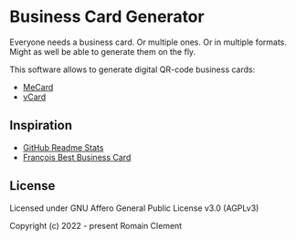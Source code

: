 # Business Card Generator

Everyone needs a business card. Or multiple ones. Or in multiple formats.
Might as well be able to generate them on the fly.

This software allows to generate digital QR-code business cards:

- [MeCard](https://en.wikipedia.org/wiki/MeCard_(QR_code))
- [vCard](https://en.wikipedia.org/wiki/VCard)

## Inspiration

- [GitHub Readme Stats](https://github.com/anuraghazra/github-readme-stats)
- [François Best Business Card](https://francoisbest.com/business-card)

## License

Licensed under GNU Affero General Public License v3.0 (AGPLv3)

Copyright (c) 2022 - present  Romain Clement
